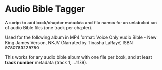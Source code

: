 # Audio Bible Tagger
A script to add book/chapter metadata and file names for an unlabeled set of audio Bible files (one track per chapter).

Used for the following album in MP4 format:
Voice Only Audio Bible - New King James Version, NKJV (Narrated by Tinasha LaRayé)
ISBN 9780785229780

This works for any audio bible album with one file per book, and at least **track number** metadata
(track 1, ...1189).
